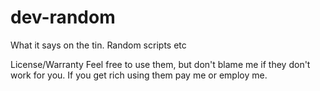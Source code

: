 # dev-random
What it says on the tin.
Random scripts etc


License/Warranty
Feel free to use them, but don't blame me if they don't work for you.
If you get rich using them pay me or employ me.
